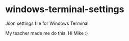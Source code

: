 # windows-terminal-settings 
Json settings file for Windows Terminal 

My teacher made me do this. Hi Mike :)
